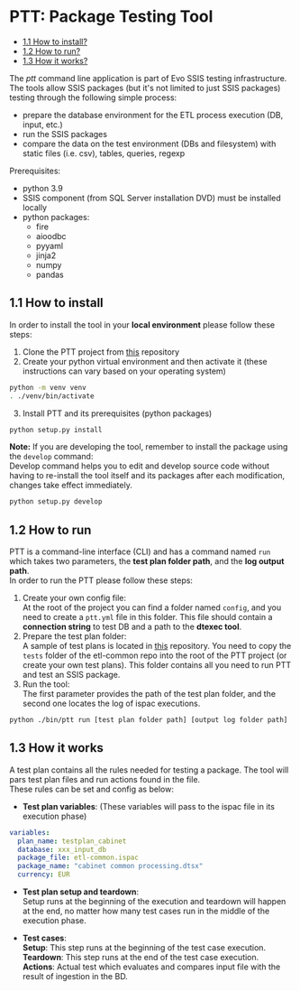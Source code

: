 # PTT: Package Testing Tool

 - [1.1 How to install?](#11-how-to-install)
 - [1.2 How to run?](#12-how-to-run)
 - [1.3 How it works?](#13-how-it-works)

    
The *ptt* command line application is part of Evo SSIS testing infrastructure.  
The tools allow SSIS packages (but it's not limited to just SSIS packages) testing through the following simple process:  

* prepare the database environment for the ETL process execution (DB, input, etc.)
* run the SSIS packages
* compare the data on the test environment (DBs and filesystem) with static files (i.e. csv), tables, queries, regexp


Prerequisites:
* python 3.9
* SSIS component (from SQL Server installation DVD) must be installed locally
* python packages:
    * fire
    * aioodbc
    * pyyaml
    * jinja2
    * numpy
    * pandas

## 1.1 How to install

In order to install the tool in your **local environment** please follow these steps:
1. Clone the PTT project from [this](https://github.com/evo-pricing/ptt) repository
2. Create your python virtual environment and then activate it (these instructions can vary based on your operating system)
```bash 
python -m venv venv
. ./venv/bin/activate
```
3. Install PTT and its prerequisites (python packages)
```bash 
python setup.py install
```
**Note:**
If you are developing the tool, remember to install the package using the `develop` command:  
Develop command helps you to edit and develop source code without having to re-install the tool itself and its packages after each modification, changes take effect immediately.
```bash
python setup.py develop
```


## 1.2 How to run
PTT is a command-line interface (CLI) and has a command named ```run``` which takes two parameters, the **test plan folder path**, and the **log output path**.  
In order to run the PTT please follow these steps:
1. Create your own config file:  
At the root of the project you can find a folder named ```config```, and you need to create a ```ptt.yml``` file in this folder. This file should contain a **connection string** to test DB and a path to the **dtexec tool**.
2. Prepare the test plan folder:   
A sample of test plans is located in [this](https://gitlab.evouser.com/etl/etl_v2/etl-common) repository.
You need to copy the ```tests``` folder of the etl-common repo into the root of the PTT project (or create your own test plans). This folder contains all you need to run PTT and test an SSIS package.
3. Run the tool:  
The first parameter provides the path of the test plan folder, and the second one locates the log of ispac executions.

```bash
python ./bin/ptt run [test plan folder path] [output log folder path]
```
## 1.3 How it works
A test plan contains all the rules needed for testing a package. The tool will pars test plan files and run actions found in the file.  
These rules can be set and config as below:  


- **Test plan variables**: (These variables will pass to the ispac file in its execution phase)
```yaml
variables:
  plan_name: testplan_cabinet
  database: xxx_input_db
  package_file: etl-common.ispac
  package_name: "cabinet common processing.dtsx"
  currency: EUR
```
- **Test plan setup and teardown**:  
Setup runs at the beginning of the execution and teardown will happen at the end, no matter how many test cases run in the middle of the execution phase.

- **Test cases**:  
**Setup**: This step runs at the beginning of the test case execution.  
**Teardown**: This step runs at the end of the test case execution.  
**Actions**: Actual test which evaluates and compares input file with the result of ingestion in the BD.  

